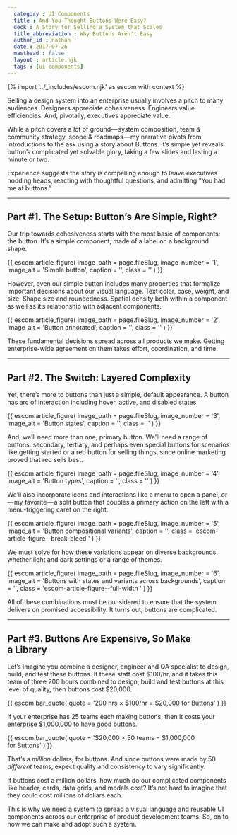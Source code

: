 ```yaml
---
  category : UI Components
  title : And You Thought Buttons Were Easy?
  deck : A Story for Selling a System that Scales
  title_abbreviation : Why Buttons Aren't Easy
  author_id : nathan
  date : 2017-07-26
  masthead : false
  layout : article.njk
  tags : [ui components]
---
```


{% import '../_includes/escom.njk' as escom with context %}

Selling a design system into an enterprise usually involves a pitch to many audiences. Designers appreciate cohesiveness. Engineers value efficiencies. And, pivotally, executives appreciate value.

While a pitch covers a lot of ground — system composition, team & community strategy, scope & roadmaps — my narrative pivots from introductions to the ask using a story about Buttons. It’s simple yet reveals button’s complicated yet solvable glory, taking a few slides and lasting a minute or two.

Experience suggests the story is compelling enough to leave executives nodding heads, reacting with thoughtful questions, and admitting “You had me at buttons.”

---

## Part #1. The Setup: Button’s Are Simple, Right?

Our trip towards cohesiveness starts with the most basic of components: the button. It’s a simple component, made of a label on a background shape.

{{ escom.article_figure(
      image_path = page.fileSlug,
      image_number = '1',
      image_alt = 'Simple button',
      caption = '',
      class = ''
  ) }}

However, even our simple button includes many properties that formalize important decisions about our visual language. Text color, case, weight, and size. Shape size and roundedness. Spatial density both within a component as well as it’s relationship with adjacent components.

{{ escom.article_figure(
      image_path = page.fileSlug,
      image_number = '2',
      image_alt = 'Button annotated',
      caption = '',
      class = ''
  ) }}

These fundamental decisions spread across all products we make. Getting enterprise-wide agreement on them takes effort, coordination, and time.

---

## Part #2. The Switch: Layered Complexity

Yet, there’s more to buttons than just a simple, default appearance. A button has arc of interaction including hover, active, and disabled states.

{{ escom.article_figure(
      image_path = page.fileSlug,
      image_number = '3',
      image_alt = 'Button states',
      caption = '',
      class = ''
  ) }}

And, we’ll need more than one, primary button. We’ll need a range of buttons: secondary, tertiary, and perhaps even special buttons for scenarios like getting started or a red button for selling things, since online marketing proved that red sells best.

{{ escom.article_figure(
      image_path = page.fileSlug,
      image_number = '4',
      image_alt = 'Button types',
      caption = '',
      class = ''
  ) }}

We’ll also incorporate icons and interactions like a menu to open a panel, or — my favorite — a split button that couples a primary action on the left with a menu-triggering caret on the right.

{{ escom.article_figure(
      image_path = page.fileSlug,
      image_number = '5',
      image_alt = 'Button compositional variants',
      caption = '',
      class = 'escom-article-figure--break-bleed '
  ) }}

We must solve for how these variations appear on diverse backgrounds, whether light and dark settings or a range of themes.

{{ escom.article_figure(
      image_path = page.fileSlug,
      image_number = '6',
      image_alt = 'Buttons with states and variants across backgrounds',
      caption = '',
      class = 'escom-article-figure--full-width '
  ) }}

All of these combinations must be considered to ensure that the system delivers on promised accessibility. It turns out, buttons are complicated.

---

## Part #3. Buttons Are Expensive, So Make a&nbsp;Library

Let’s imagine you combine a designer, engineer and QA specialist to design, build, and test these buttons. If these staff cost $100/hr, and it takes this team of three 200 hours combined to design, build and test buttons at this level of quality, then buttons cost $20,000.

{{ escom.bar_quote(
      quote = '200 hrs × $100/hr = $20,000 for Buttons'
  ) }}

If your enterprise has 25 teams each making buttons, then it costs your enterprise \$1,000,000 to have good buttons.

{{ escom.bar_quote(
      quote = '$20,000 × 50 teams = $1,000,000 for Buttons'
  ) }}

That’s a _million_ dollars, for buttons. And since buttons were made by 50 _different_ teams, expect quality and consistency to vary significantly.

If buttons cost a million dollars, how much do our complicated components like header, cards, data grids, and modals cost? It’s not hard to imagine that they could cost millions of dollars each.

This is why we need a system to spread a visual language and reusable UI components across our enterprise of product development teams. So, on to how we can make and adopt such a system.
